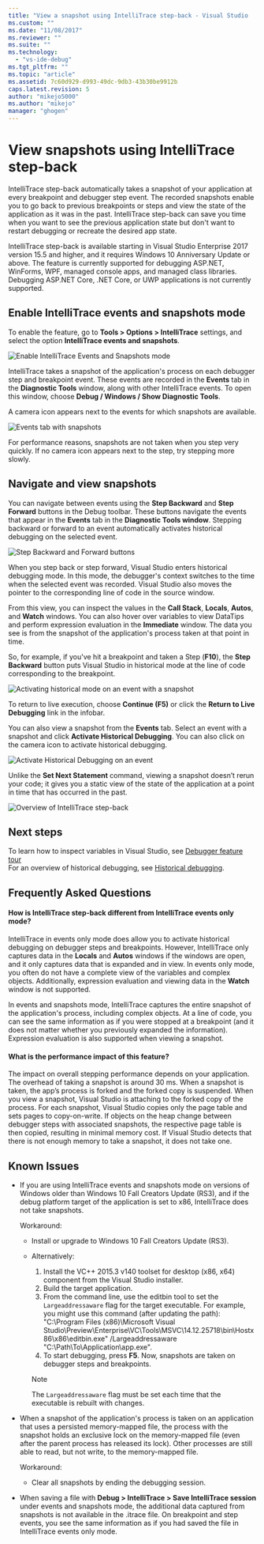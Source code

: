 ```yaml
---
title: "View a snapshot using IntelliTrace step-back - Visual Studio  | Microsoft Docs"
ms.custom: ""
ms.date: "11/08/2017"
ms.reviewer: ""
ms.suite: ""
ms.technology: 
  - "vs-ide-debug"
ms.tgt_pltfrm: ""
ms.topic: "article"
ms.assetid: 7c60d929-d993-49dc-9db3-43b30be9912b
caps.latest.revision: 5
author: "mikejo5000"
ms.author: "mikejo"
manager: "ghogen"
---
```

# View snapshots using IntelliTrace step-back
IntelliTrace step-back automatically takes a snapshot of your application at every breakpoint and debugger step event. The recorded snapshots enable you to go back to previous breakpoints or steps and view the state of the application as it was in the past. IntelliTrace step-back can save you time when you want to see the previous application state but don't want to restart debugging or recreate the desired app state.

IntelliTrace step-back is available starting in Visual Studio Enterprise 2017 version 15.5 and higher, and it requires Windows 10 Anniversary Update or above. The feature is currently supported for debugging ASP.NET, WinForms, WPF, managed console apps, and managed class libraries. Debugging ASP.NET Core, .NET Core, or UWP applications is not currently supported. 
  
## Enable IntelliTrace events and snapshots mode 
To enable the feature, go to **Tools > Options > IntelliTrace** settings, and select the option **IntelliTrace events and snapshots**. 

![Enable IntelliTrace Events and Snapshots mode](../debugger/media/intellitrace-enable-snapshots.png "Enable IntelliTrace Events and Snapshots mode")

IntelliTrace takes a snapshot of the application's process on each debugger step and breakpoint event. These events are recorded in the **Events** tab in the **Diagnostic Tools** window, along with other IntelliTrace events. To open this window, choose **Debug / Windows / Show Diagnostic Tools**.

A camera icon appears next to the events for which snapshots are available. 

![Events tab with snapshots](../debugger/media/intellitrace-events-tab-with-snapshots.png "Events tab with snapshots on breakpoints and steps")

For performance reasons, snapshots are not taken when you step very quickly. If no camera icon appears next to the step, try stepping more slowly.

## Navigate and view snapshots

You can navigate between events using the **Step Backward** and **Step Forward** buttons in the Debug toolbar. These buttons navigate the events that appear in the **Events** tab in the **Diagnostic Tools window**. 
Stepping backward or forward to an event automatically activates historical debugging on the selected event.

![Step Backward and Forward buttons](../debugger/media/intellitrace-step-back-icons-description.png "Step Backward and Step Forward buttons")

When you step back or step forward, Visual Studio enters historical debugging mode. In this mode, the debugger's context switches to the time when the selected event was recorded. Visual Studio also moves the pointer to the corresponding line of code in the source window. 

From this view, you can inspect the values in the **Call Stack**, **Locals**, **Autos**, and **Watch** windows. You can also hover over variables to view DataTips and perform expression evaluation in the **Immediate** window. The data you see is from the snapshot of the application's process taken at that point in time.

So, for example, if you've hit a breakpoint and taken a Step (**F10**), the **Step Backward** button puts Visual Studio in historical mode at the line of code corresponding to the breakpoint. 

![Activating historical mode on an event with a snapshot](../debugger/media/intellitrace-historical-mode-with-snapshot.png "Activating historical mode on an event with a snapshot")

To return to live execution, choose **Continue (F5)** or click the **Return to Live Debugging** link in the infobar. 

You can also view a snapshot from the **Events** tab. Select an event with a snapshot and click **Activate Historical Debugging**. You can also click on the camera icon to activate historical debugging.

![Activate Historical Debugging on an event](../debugger/media/intellitrace-activate-historical-debugging.png "Activate Historical Debugging on an event")

Unlike the **Set Next Statement** command, viewing a snapshot doesn’t rerun your code; it gives you a static view of the state of the application at a point in time that has occurred in the past.

![Overview of IntelliTrace step-back](../debugger/media/intellitrace-step-back-overview.png "Overview of IntelliTrace Step-back")

## Next steps  
 To learn how to inspect variables in Visual Studio, see [Debugger feature tour](../debugger/debugger-feature-tour.md)  
 For an overview of historical debugging, see [Historical debugging](../debugger/historical-debugging.md).  

## Frequently Asked Questions

#### How is IntelliTrace step-back different from IntelliTrace events only mode?

IntelliTrace in events only mode does allow you to activate historical debugging on debugger steps and breakpoints. However, IntelliTrace only captures data in the **Locals** and **Autos** windows if the windows are open, and it only captures data that is expanded and in view. In events only mode, you often do not have a complete view of the variables and complex objects. Additionally, expression evaluation and viewing data in the **Watch** window is not supported. 

In events and snapshots mode, IntelliTrace captures the entire snapshot of the application's process, including complex objects. At a line of code, you can see the same information as if you were stopped at a breakpoint (and it does not matter whether you previously expanded the information). Expression evaluation is also supported when viewing a snapshot.  

#### What is the performance impact of this feature? 

The impact on overall stepping performance depends on your application. The overhead of taking a snapshot is around 30 ms. When a snapshot is taken, the app’s process is forked and the forked copy is suspended. When you view a snapshot, Visual Studio is attaching to the forked copy of the process. For each snapshot, Visual Studio copies only the page table and sets pages to copy-on-write. If objects on the heap change between debugger steps with associated snapshots, the respective page table is then copied, resulting in minimal memory cost. If Visual Studio detects that there is not enough memory to take a snapshot, it does not take one.
 
## Known Issues  
* If you are using IntelliTrace events and snapshots mode on versions of Windows older than Windows 10 Fall Creators Update (RS3), and if the debug platform target of the application is set to x86, IntelliTrace does not take snapshots.

    Workaround:
    * Install or upgrade to Windows 10 Fall Creators Update (RS3). 
    * Alternatively: 
        1. Install the VC++ 2015.3 v140 toolset for desktop (x86, x64) component from the Visual Studio installer.
        2. Build the target application.
        3. From the command line, use the editbin tool to set the `Largeaddressaware` flag for the target executable. For example, you might use this command (after updating the path): "C:\Program Files (x86)\Microsoft Visual Studio\Preview\Enterprise\VC\Tools\MSVC\14.12.25718\bin\Hostx86\x86\editbin.exe" /Largeaddressaware "C:\Path\To\Application\app.exe".
        4. To start debugging, press **F5**. Now, snapshots are taken on debugger steps and breakpoints.

        > [!Note]
        > The `Largeaddressaware` flag must be set each time that the executable is rebuilt with changes.

* When a snapshot of the application's process is taken on an application that uses a persisted memory-mapped file, the process with the snapshot holds an exclusive lock on the memory-mapped file (even after the parent process has released its lock). Other processes are still able to read, but not write, to the memory-mapped file.

    Workaround:
    * Clear all snapshots by ending the debugging session. 

* When saving a file with **Debug > IntelliTrace > Save IntelliTrace session** under events and snapshots mode, the additional data captured from snapshots is not available in the .itrace file. On breakpoint and step events, you see the same information as if you had saved the file in IntelliTrace events only mode. 